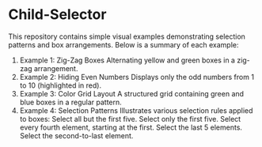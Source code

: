 # Child-Selector
This repository contains simple visual examples demonstrating selection patterns and box arrangements. Below is a summary of each example:
1. Example 1: Zig-Zag Boxes
Alternating yellow and green boxes in a zig-zag arrangement.
2. Example 2: Hiding Even Numbers
Displays only the odd numbers from 1 to 10 (highlighted in red).
3. Example 3: Color Grid Layout
A structured grid containing green and blue boxes in a regular pattern.
4. Example 4: Selection Patterns
Illustrates various selection rules applied to boxes:
   Select all but the first five.
   Select only the first five.
   Select every fourth element, starting at the first.
   Select the last 5 elements.
   Select the second-to-last element.
